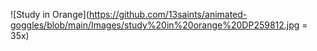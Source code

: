 ![Study in Orange](https://github.com/13saints/animated-goggles/blob/main/Images/study%20in%20orange%20DP259812.jpg = 35x)

